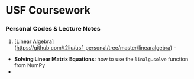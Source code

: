 # USF Coursework

### Personal Codes & Lecture Notes

1. [Linear Algebra] (https://github.com/t2liu/usf_personal/tree/master/linearalgebra) -
- **Solving Linear Matrix Equations**: how to use the `linalg.solve` function from NumPy
-